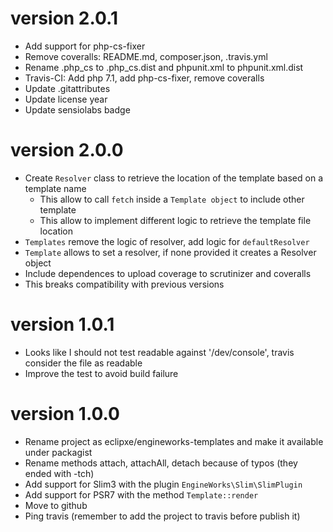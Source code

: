 # version 2.0.1
- Add support for php-cs-fixer
- Remove coveralls: README.md, composer.json, .travis.yml
- Rename .php_cs to .php_cs.dist and phpunit.xml to phpunit.xml.dist
- Travis-CI: Add php 7.1, add php-cs-fixer, remove coveralls
- Update .gitattributes
- Update license year
- Update sensiolabs badge

# version 2.0.0
- Create `Resolver` class to retrieve the location of the template based on a template name
    - This allow to call `fetch` inside a `Template object` to include other template
    - This allow to implement different logic to retrieve the template file location
- `Templates` remove the logic of resolver, add logic for `defaultResolver`
- `Template` allows to set a resolver, if none provided it creates a Resolver object
- Include dependences to upload coverage to scrutinizer and coveralls
- This breaks compatibility with previous versions

# version 1.0.1
- Looks like I should not test readable against '/dev/console', travis consider the file as readable
- Improve the test to avoid build failure

# version 1.0.0
- Rename project as eclipxe/engineworks-templates and make it available under packagist
- Rename methods attach, attachAll, detach because of typos (they ended with -tch)
- Add support for Slim3 with the plugin `EngineWorks\Slim\SlimPlugin`
- Add support for PSR7 with the method `Template::render`
- Move to github
- Ping travis (remember to add the project to travis before publish it)
